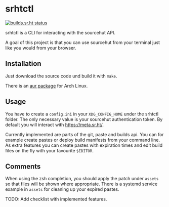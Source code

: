 # srhtctl

[![builds.sr.ht status](https://builds.xenrox.net/~xenrox/srhtctl.svg)](https://builds.xenrox.net/~xenrox/srhtctl?)

srhtctl is a CLI for interacting with the sourcehut API.

A goal of this project is that you can use sourcehut from your terminal just like you would from your browser.

## Installation

Just download the source code und build it with `make`.

There is an [aur package](https://aur.archlinux.org/packages/srhtctl/) for Arch Linux.

## Usage

You have to create a `config.ini` in your `XDG_CONFIG_HOME` under the srhtctl folder. The only necessary value is your sourcehut authentication token.
By default you will interact with https://meta.sr.ht/.

Currently implemented are parts of the git, paste and builds api.
You can for example create pastes or deploy build manifests from your command line.
As extra features you can create pastes with expiration times and edit build files on the fly with your favourite `$EDITOR`.

## Comments

When using the zsh completion, you should apply the patch under `assets` so that files will be shown where appropriate.
There is a systemd service example in `assets` for cleaning up your expired pastes.

TODO: Add checklist with implemented features.
